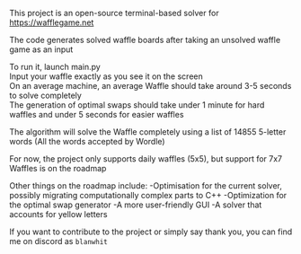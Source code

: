 This project is an open-source terminal-based solver for https://wafflegame.net

The code generates solved waffle boards after taking an unsolved waffle game as an input

To run it, launch main.py  
Input your waffle exactly as you see it on the screen  
On an average machine, an average Waffle should take around 3-5 seconds to solve completely  
The generation of optimal swaps should take under 1 minute for hard waffles and under 5 seconds for easier waffles

The algorithm will solve the Waffle completely using a list of 14855 5-letter words (All the words accepted by Wordle)

For now, the project only supports daily waffles (5x5), but support for 7x7 Waffles is on the roadmap

Other things on the roadmap include:
-Optimisation for the current solver, possibly migrating computationally complex parts to C++
-Optimization for the optimal swap generator
-A more user-friendly GUI
-A solver that accounts for yellow letters

If you want to contribute to the project or simply say thank you, you can find me on discord as `blanwhit`